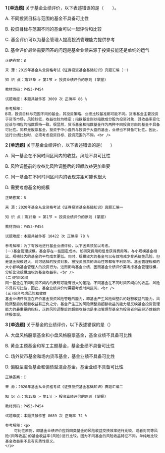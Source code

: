 **1 [单选题]** 
关于基金业绩评价，以下表述错误的是（　　）。

A. 不同投资目标与范围的基金不具备可比性

B. 投资目标与范围不同的基金可以一起评价和比较

C. 基金评价可以为基金管理人提高投资管理能力提供参考

D. 基金评价最终需要回答的问题是基金业绩来源于投资技能还是单纯的运气

```
正确答案：B

来 源：2015年基金从业资格考试《证券投资基金基础知识》真题汇编（一）

知 识 点：第15章 > 第1节 > 投资业绩评价的原则 (掌握)

教材页码：P453-P454

试题难度：本题共被作答 3009 次 正确率 86 %

参考解释：
B项，投资目标与范围不同的基金，其投资策略、业绩比较基准都可能不同。货币基金主要投资于货币市场，风险较低，收益也较为稳定；指数基金则以指数成分股为投资对象，其收益率变化应该与相应的指数保持一致。很显然，货币基金和指数基金作为两种不同投资方向的基金不具备可比性。同样是股票基金，投资于中小盘的与投资于大盘的基金，业绩也不具备可比性。因此，进行业绩比较时，必须考虑投资目标、投资范围的不同。<br />

```


**2 [单选题]** 关于基金业绩评价，以下表述错误的是(&emsp;&emsp;)

A. 同一基金在不同时间区间内的收益，风险不具可比性

B. 风险调整前的收益比风险调整后的超额收益更加重要

C. 同一基金在不同时间区间内的表现差距可能也很大

D. 需要考虑基金的规模

```
正确答案：B

来 源：2020年基金从业资格考试《证券投资基金基础知识》真题汇编一

知 识 点：第15章 > 第1节 > 投资业绩评价的原则 (掌握)

教材页码：P453-P454

试题难度：本题共被作答 10422 次 正确率 78 %

参考解释：为了有效地进行基金业绩评价，以下因素须加以考虑。
(一)基金管理规模。基金存在一些固定成本，如研究费用和信息获得费用等。与小规模基金相比，规模较大的基金的平均成本更低。同时，规模较大的基金可以有效地减少非系统性风险。但是基金规模过大，对可选择的投资对象、被投资股票的流动性等都有不利影响。基金管理规模的大小影响基金管理人的投资行为，进而影响基金业绩，因而基金业绩评价需考虑基金管理规模，分析比较规模加权的基金收益率。<br />
(二)时间区间
同一基金在不同时间区间内的表现可能有很大的差距，不同基金在不同时间区间内的收益、风险不具有可比性，因此，基金业绩评价时需要考虑时间区间。<br />
(三)综合考虑风险和收益
基金业绩评价重在评价基金投资风险管理的能力，即基金产生风险调整后的超额收益的能力。风险调整后的超额收益有正负之分，基金产生正的风险调整后超额收益的能力是反映基金投资管理能力的最重要的指标，正的风险调整后的超额收益也是主动管理型基金为投资者创造经济效益的终极体现。
```


**3 [单选题]** 关于基金的业绩评价，以下表述错误的是（）

A. 大盘风格股票基金和小盘风格股票基金，基金业绩不具备可比性

B. 黄金主题基金和军工主题基金，基金业绩不具备可比性

C. 场外货币基金和场内货币基金，基金业绩不具备可比性

D. 偏股型混合基金和偏债型混合基金，基金业绩不具备可比性 

```
正确答案：C

来 源：2020年基金从业资格考试《证券投资基金基础知识》真题汇编二

知 识 点：第15章 > 第1节 > 投资业绩评价的原则 (掌握)

教材页码：P453-P454

试题难度：本题共被作答 8689 次 正确率 72 %

参考解释：<p>
	可比性原则，即基金业绩评价应将同类基金的风险收益交换效率进行比较，或者对同等风险(同等收益)的基金收益率(风险)进行比较，因为不同基金的风险收益特征不同，单纯地比较基金收益率不具有实质性意义。
</p>
```

